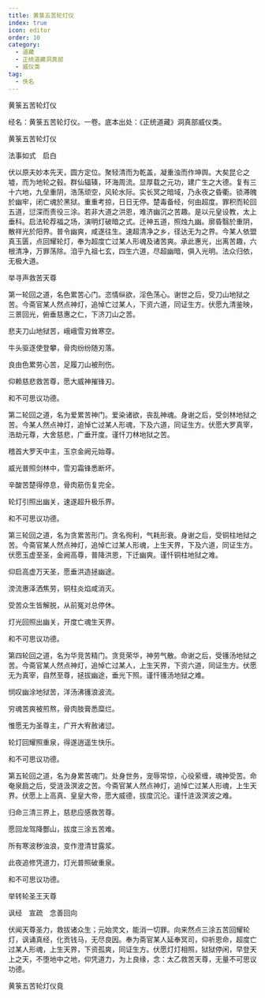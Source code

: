 ```yaml
---
title: 黄箓五苦轮灯仪
index: true
icon: editor
order: 10
category:
  - 道藏
  - 正统道藏洞真部
  - 威仪类
tag:
  - 佚名
---
```


黄箓五苦轮灯仪  

经名：黄箓五苦轮灯仪。一卷。底本出处：《正统道藏》洞真部威仪类。  

黄箓五苦轮灯仪  

法事如式　启白  

伏以原夫妙本先天，圆方定位。聚轻清而为乾盖，凝重浊而作坤舆。大矣昆仑之墟，而为地轮之毂。群仙辐辏，环海周流。显厚载之元功，建广生之大德。复有三十六地，九垒重阴，浩荡顽空，风轮水际。实长冥之暗域，乃永夜之昏衢。锁滞魄於幽牢，闭亡魂於黑狱。重重考掠，日日无停。楚毒备经，何由超度。罪积而轮回五道，愆深而责役三涂。若非大道之洪恩，难济幽沉之苦趣。是以元皇设教，太上垂科。启法轮荐福之场，演明灯破暗之式。迁神五道，照烛九幽。廓昏翳於重阴，散祥光於阳界。普令幽爽，咸遂往生。速超清净之乡，径达无为之界。今某人依盟真玉匮，点回耀轮灯，奉为超度亡过某人形魂及诸苦爽。承此惠光，出离苦趣，六根清净，万罪荡除。洎乎九祖七玄，四生六道，尽超幽暗，俱入光明。法众归依，无极大道。  

举寻声救苦天尊  

第一轮回之道，名色累苦心门。恣情纵欲，淫色荡心。谢世之后，受刀山地狱之苦。今斋官某人然点神灯，追悼亡过某人，下资六道，同证生方。伏愿九清鉴映，三景回光，俯垂慈惠之仁，下济刀山之苦。  

悲夫刀山地狱苦，峨峨雪刃耸寒空。  

牛头驱逐使登攀，骨肉纷纷随刃落。  

良由色累劳心苦，足履刀山被刑伤。  

仰赖慈悲救苦尊，愿大威神摧锋刃。  

和不可思议功德。  

第二轮回之道，名为爱累苦神门。爱染诸欲，丧乱神魂。身谢之后，受剑林地狱之苦。今某人然点神灯，追悼亡过某人形魂，下及六道，同证生方。伏愿大罗真宰，浩劫元尊，大舍慈悲，广垂开度。谨忏刀林地狱之苦。  

稽首大罗天中主，玉京金阙元始尊。  

威光普照剑林中，雪刃霜锋悉断坏。  

辛酸苦楚得停息，骨肉筋伤复完全。  

轮灯引照出幽关，速遂超升极乐界。  

和不可思议功德。  

第三轮回之道，名为贪累苦形门。贪名徇利，气耗形衰。身谢之后，受铜柱地狱之苦。今斋官某人然点神灯，追悼亡过某人形魂，上生天界，下及六道，同证生方。伏愿玉虚至圣，金阙高尊，普降洪恩，下迁幽爽。谨忏铜柱地狱之难。  

仰启高虚万天圣，愿垂洪造拯幽途。  

滂流惠泽洒焦劳，铜柱炎焰咸消灭。  

受苦众生皆解脱，从前冤对总停休。  

灯光回照出幽关，开度亡魂生天界。  

和不可思议功德。  

第四轮回之道，名为华竞苦精门。贪竞荣华，神劳气散。命谢之后，受镬汤地狱之苦。今斋官某人然点神灯，追悼亡过某人，上生天界，下资六道，同证生方。伏愿无为真宰，自然至尊，拯拔幽途，垂光下照。谨忏镬汤地狱之难。  

悯叹幽涂地狱苦，洋汤沸镬浪波流。  

穷魂苦爽被煎熬，骨肉肢膏悉糜烂。  

惟愿无为圣尊主，广开大宥赦诸愆。  

轮灯回耀照重泉，得遂逍遥生快乐。  

和不可思议功德。  

第五轮回之道，名为身累苦魂门。处身世务，宠辱常惊，心役萦缠，魂神受苦。命奄泉扃之后，受涟汲溟波之苦。今斋官某人然点神灯，追悼亡过某人形魂，上生天界。伏愿上上高真、皇皇大帝，愿大威德，拔度沉沦。谨忏涟汲溟波之难。  

归命三清三界上，慈悲应感救苦尊。  

愿回龙驾降酆山，拔度三涂五苦难。  

所有寒波秽浊浪，变作澄清甘露浆。  

此夜追修凭道力，灯光普照破重泉。  

和不可思议功德。  

举转轮圣王天尊  

讽经　宣疏　念善回向  

伏闻天尊圣力，救拔诸众生；元始灵文，能消一切罪。向来然点三涂五苦回耀轮灯，讽诵真经，化贡钱马，无尽良因。奉为斋官某人延奉冥司，仰祈恩命，超度亡过某人形魂，上生天界，下资孤爽，同证生方。伏愿灯灯相照，狱狱停闲，早登天上之天，不堕地中之地，仰凭道力，为上良缘，念：太乙救苦天尊，无量不可思议功德。  

黄箓五苦轮灯仪竟  
